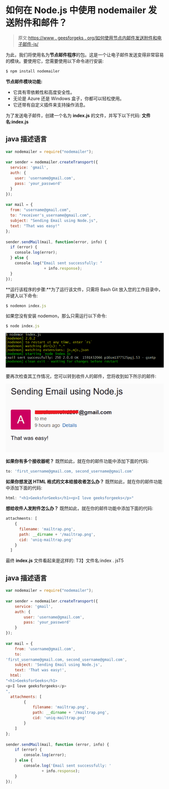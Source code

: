 # 如何在 Node.js 中使用 nodemailer 发送附件和邮件？

> 原文:[https://www . geesforgeks . org/如何使用节点内邮件发送附件和电子邮件-js/](https://www.geeksforgeeks.org/how-to-send-attachments-and-email-using-nodemailer-in-node-js/)

为此，我们将使用名为**节点邮件程序**的包。这是一个让电子邮件发送变得非常容易的模块。要使用它，您需要使用以下命令进行安装:

```js
$ npm install nodemailer
```

**节点邮件模块功能:**

*   它具有零依赖性和高度安全性。
*   无论是 Azure 还是 Windows 盒子，你都可以轻松使用。
*   它还带有自定义插件来支持操作消息。

为了发送电子邮件，创建一个名为 **index.js** 的文件，并写下以下代码:
**文件名:index.js**

## java 描述语言

```js
var nodemailer = require("nodemailer");

var sender = nodemailer.createTransport({
  service: 'gmail',
  auth: {
    user: 'username@gmail.com',
    pass: 'your_password'
  }
});

var mail = {
  from: "username@gmail.com",
  to: "receiver's_username@gmail.com",
  subject: "Sending Email using Node.js",
  text: "That was easy!"
};

sender.sendMail(mail, function(error, info) {
  if (error) {
    console.log(error);
  } else {
    console.log("Email sent successfully: "
                 + info.response);
  }
});
```

**运行该程序的步骤:**为了运行该文件，只需将 Bash Git 放入您的工作目录中，并键入以下命令:

```js
$ nodemon index.js
```

如果您没有安装 nodemon，那么只需运行以下命令:

```js
$ node index.js
```

![](img/95ec9a33ef34c48726c35e3810bc767b.png)

要再次检查其工作情况，您可以转到收件人的邮件，您将收到如下所示的邮件:

![](img/738b2518578b9b4a3b5bee810ac0f351.png)

**如果你有多个接收器呢？**
既然如此，就在你的邮件功能中添加下面的代码:

```js
to: 'first_username@gmail.com, second_username@gmail.com'
```

**如果你想发送 HTML 格式的文本给接收者怎么办？**
既然如此，就在你的邮件功能中添加下面的代码:

```js
html: "<h1>GeeksforGeeks</h1><p>I love geeksforgeeks</p>"
```

**想给收件人发附件怎么办？**
既然如此，就在你的邮件功能中添加下面的代码:

```js
attachments: [
    {
      filename: 'mailtrap.png',
      path: __dirname + '/mailtrap.png',
      cid: 'uniq-mailtrap.png' 
    }
  ]
```

最终 **index.js** 文件看起来是这样的:
T3】文件名:index . jsT5

## java 描述语言

```js
var nodemailer = require("nodemailer");

var sender = nodemailer.createTransport({
    service: 'gmail',
    auth: {
        user: 'username@gmail.com',
        pass: 'your_password'
    }
});

var mail = {
    from: 'username@gmail.com',
    to:
'first_username@gmail.com, second_username@gmail.com',
    subject: 'Sending Email using Node.js',
    text: 'That was easy!',
  html:
"<h1>GeeksforGeeks</h1>
<p>I love geeksforgeeks</p>
",
  attachments: [
        {
            filename: 'mailtrap.png',
            path: __dirname + '/mailtrap.png',
            cid: 'uniq-mailtrap.png'
        }
    ]
};

sender.sendMail(mail, function (error, info) {
    if (error) {
        console.log(error);
    } else {
        console.log('Email sent successfully: '
                + info.response);
    }
});
```